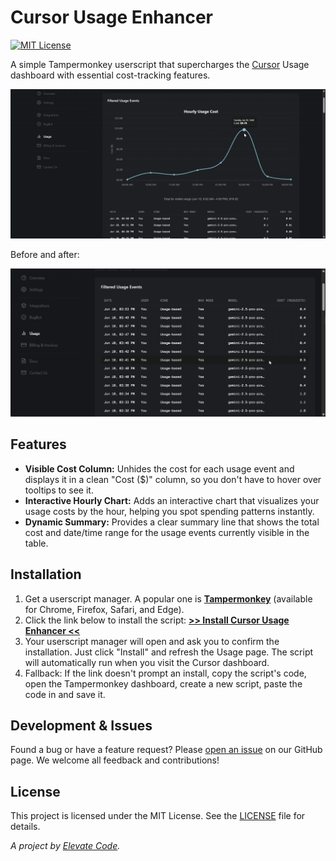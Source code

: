 # Cursor Usage Enhancer

[![MIT License](https://img.shields.io/badge/License-MIT-blue.svg)](LICENSE)

A simple Tampermonkey userscript that supercharges the [Cursor](https://cursor.com) Usage dashboard with essential cost-tracking features.

![Screenshot](screenshot.png)

Before and after:

![Cursor Usage Enhancer Demo](demo.gif)

## Features

-   **Visible Cost Column:** Unhides the cost for each usage event and displays it in a clean "Cost ($)" column, so you don't have to hover over tooltips to see it.
-   **Interactive Hourly Chart:** Adds an interactive chart that visualizes your usage costs by the hour, helping you spot spending patterns instantly.
-   **Dynamic Summary:** Provides a clear summary line that shows the total cost and date/time range for the usage events currently visible in the table.

## Installation

1.  Get a userscript manager. A popular one is [**Tampermonkey**](https://www.tampermonkey.net/) (available for Chrome, Firefox, Safari, and Edge).
2.  Click the link below to install the script: [**>> Install Cursor Usage Enhancer <<**](https://raw.githubusercontent.com/Elevate-Code/cursor-usage-costs-userscript/master/cursor-usage.user.js)
3.  Your userscript manager will open and ask you to confirm the installation. Just click "Install" and refresh the Usage page. The script will automatically run when you visit the Cursor dashboard.
4.  Fallback: If the link doesn't prompt an install, copy the script's code, open the Tampermonkey dashboard, create a new script, paste the code in and save it.

## Development & Issues

Found a bug or have a feature request? Please [open an issue](https://github.com/Elevate-Code/cursor-usage-costs-userscript/issues) on our GitHub page. We welcome all feedback and contributions!

## License

This project is licensed under the MIT License. See the [LICENSE](LICENSE) file for details.

_A project by [Elevate Code](https://elevatecode.io)._